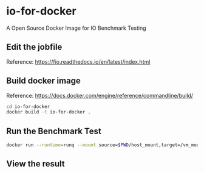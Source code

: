 # io-for-docker
A Open Source Docker Image for IO Benchmark Testing

## Edit the jobfile
Reference: https://fio.readthedocs.io/en/latest/index.html


## Build docker image
Reference: https://docs.docker.com/engine/reference/commandline/build/
```bash
cd io-for-docker
docker build -t io-for-docker .
```
## Run the Benchmark Test

```bash
docker run --runtime=runq --mount source=$PWD/host_mount,target=/vm_mount --rm io-for-docker
```

## View the result